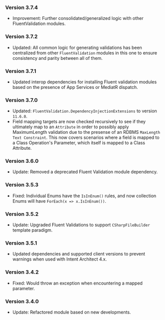 ### Version 3.7.4

- Improvement: Further consolidated/generalized logic with other FluentValidation modules.

### Version 3.7.2

- Updated: All common logic for generating validations has been centralized from other `FluentValidation` modules in this one to ensure consistency and parity between all of them.

### Version 3.7.1

- Updated interop dependencies for installing Fluent validation modules based on the presence of App Services or MediatR dispatch.

### Version 3.7.0

- Updated: `FluentValidation.DependencyInjectionExtensions` to version `11.6.0`.
- Field mapping targets are now checked recursively to see if they ultimately map to an `Attribute` in order to possibly apply MaximumLength validation due to the presense of an RDBMS `MaxLength` `Text Constraint`. This now covers scenarios where a field is mapped to a Class Operation's Parameter, which itself is mapped to a Class Attribute.

### Version 3.6.0

- Update: Removed a deprecated Fluent Validation module dependency. 

### Version 3.5.3

- Fixed: Individual Enums have the `IsInEnum()` rules, and now collection Enums will have `ForEach(x => x.IsInEnum())`.

### Version 3.5.2

- Update: Upgraded Fluent Validations to support `CSharpFileBuilder` template paradigm.

### Version 3.5.1

- Updated dependencies and supported client versions to prevent warnings when used with Intent Architect 4.x.

### Version 3.4.2

- Fixed: Would throw an exception when encountering a mapped parameter.

### Version 3.4.0

- Update: Refactored module based on new developments.